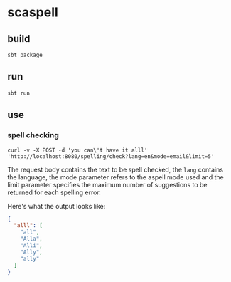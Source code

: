scaspell
========

build
-----

```
sbt package
```

run
---

```
sbt run
```

use
---

### spell checking

```
curl -v -X POST -d 'you can\'t have it alll' 'http://localhost:8080/spelling/check?lang=en&mode=email&limit=5'
```

The request body contains the text to be spell checked, the `lang` contains the language, the mode parameter refers to the aspell mode used and the limit parameter specifies the maximum number of suggestions to be returned for each spelling error.

Here's what the output looks like:

```json
{
  "alll": [
    "all",
    "Alla",
    "Alli",
    "Ally",
    "ally"
  ]
}
```
